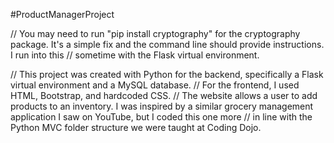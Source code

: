 #ProductManagerProject

// You may need to run "pip install cryptography" for the cryptography package. It's a simple fix and the command line should provide instructions. I run into this
// sometime with the Flask virtual environment.

// This project was created with Python for the backend, specifically a Flask virtual environment and a MySQL database.
// For the frontend, I used HTML, Bootstrap, and hardcoded CSS.
// The website allows a user to add products to an inventory. I was inspired by a similar grocery management application I saw on YouTube, but I coded this one more
// in line with the Python MVC folder structure we were taught at Coding Dojo.


